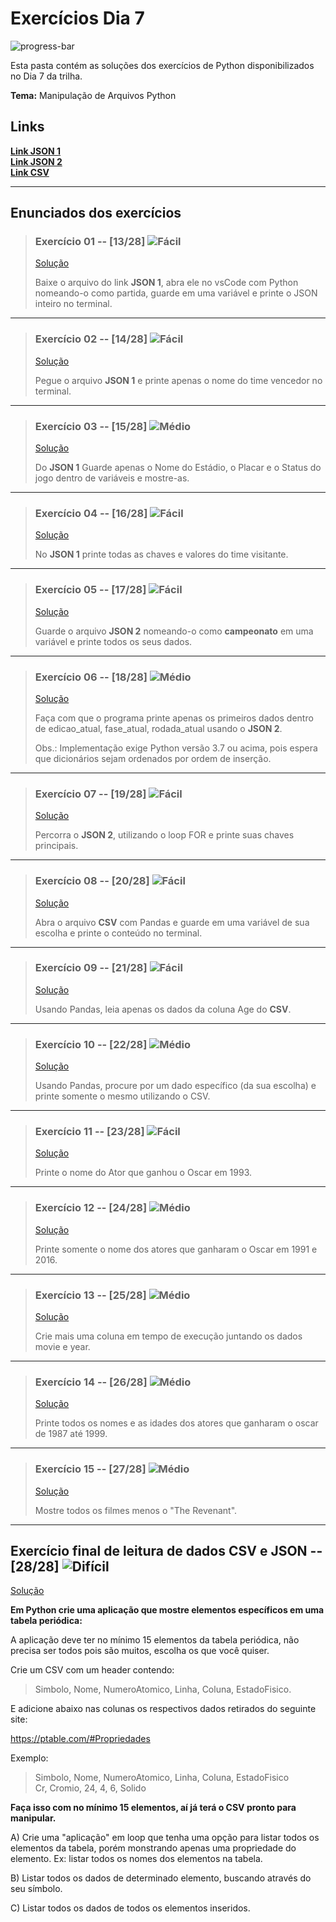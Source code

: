 # Exercícios Dia 7

![progress-bar](https://progress-bar.dev/16/?scale=16&title=progresso&width=200&suffix=/16)

Esta pasta contém as soluções dos exercícios de Python disponibilizados no Dia 7 da trilha.

**Tema:** Manipulação de Arquivos Python

## Links

[**Link JSON 1**](https://pastebin.com/amF0XHEa)  
[**Link JSON 2**](https://pastebin.com/GxdV3pRP)  
[**Link CSV**](https://pastebin.com/LndbVMRT)  

-----

## Enunciados dos exercícios

> ### Exercício 01 -- [13/28] ![Fácil](https://img.shields.io/badge/-F%C3%A1cil-brightgreen)
> [Solução](https://github.com/PFrek/RoboTron_Pedro_Favoreto_Compass/blob/develop/Dia_7/exercicio_01.py)
> 
> Baixe o arquivo do link **JSON 1**, abra ele no vsCode com Python nomeando-o como partida, guarde em uma variável e printe o JSON inteiro no terminal.

-----

> ### Exercício 02 -- [14/28] ![Fácil](https://img.shields.io/badge/-F%C3%A1cil-brightgreen)
> [Solução](https://github.com/PFrek/RoboTron_Pedro_Favoreto_Compass/blob/develop/Dia_7/exercicio_02.py)
> 
> Pegue o arquivo **JSON 1** e printe apenas o nome do time vencedor no terminal.

-----

> ### Exercício 03 -- [15/28] ![Médio](https://img.shields.io/badge/-M%C3%A9dio-yellow)
> [Solução](https://github.com/PFrek/RoboTron_Pedro_Favoreto_Compass/blob/develop/Dia_7/exercicio_03.py)
> 
> Do **JSON 1** Guarde apenas o Nome do Estádio, o Placar e o Status do jogo dentro de variáveis e mostre-as.

-----

> ### Exercício 04 -- [16/28] ![Fácil](https://img.shields.io/badge/-F%C3%A1cil-brightgreen)
> [Solução](https://github.com/PFrek/RoboTron_Pedro_Favoreto_Compass/blob/develop/Dia_7/exercicio_04.py)
> 
> No **JSON 1** printe todas as chaves e valores do time visitante.

-----

> ### Exercício 05 -- [17/28] ![Fácil](https://img.shields.io/badge/-F%C3%A1cil-brightgreen)
> [Solução](https://github.com/PFrek/RoboTron_Pedro_Favoreto_Compass/blob/develop/Dia_7/exercicio_05.py)
> 
> Guarde o arquivo **JSON 2** nomeando-o como **campeonato** em uma variável e printe todos os seus dados.

-----

> ### Exercício 06 -- [18/28] ![Médio](https://img.shields.io/badge/-M%C3%A9dio-yellow)
> [Solução](https://github.com/PFrek/RoboTron_Pedro_Favoreto_Compass/blob/develop/Dia_7/exercicio_06.py)
> 
> Faça com que o programa printe apenas os primeiros dados dentro de edicao_atual, fase_atual, rodada_atual usando o **JSON 2**.
>
> Obs.: Implementação exige Python versão 3.7 ou acima, pois espera que dicionários sejam ordenados por ordem de inserção.

-----

> ### Exercício 07 -- [19/28] ![Fácil](https://img.shields.io/badge/-F%C3%A1cil-brightgreen)
> [Solução](https://github.com/PFrek/RoboTron_Pedro_Favoreto_Compass/blob/develop/Dia_7/exercicio_07.py)
> 
> Percorra o **JSON 2**, utilizando o loop FOR e printe suas chaves principais.

-----

> ### Exercício 08 -- [20/28] ![Fácil](https://img.shields.io/badge/-F%C3%A1cil-brightgreen)
> [Solução](https://github.com/PFrek/RoboTron_Pedro_Favoreto_Compass/blob/develop/Dia_7/exercicio_08.py)
> 
> Abra o arquivo **CSV** com Pandas e guarde em uma variável de sua escolha e printe o conteúdo no terminal.

-----

> ### Exercício 09 -- [21/28] ![Fácil](https://img.shields.io/badge/-F%C3%A1cil-brightgreen)
> [Solução](https://github.com/PFrek/RoboTron_Pedro_Favoreto_Compass/blob/develop/Dia_7/exercicio_09.py)
> 
> Usando Pandas, leia apenas os dados da coluna Age do **CSV**.

-----

> ### Exercício 10 -- [22/28] ![Médio](https://img.shields.io/badge/-M%C3%A9dio-yellow)
> [Solução](https://github.com/PFrek/RoboTron_Pedro_Favoreto_Compass/blob/develop/Dia_7/exercicio_10.py)
> 
> Usando Pandas, procure por um dado específico (da sua escolha) e printe somente o mesmo utilizando o CSV.

-----

> ### Exercício 11 -- [23/28] ![Fácil](https://img.shields.io/badge/-F%C3%A1cil-brightgreen)
> [Solução](https://github.com/PFrek/RoboTron_Pedro_Favoreto_Compass/blob/develop/Dia_7/exercicio_11.py)
> 
> Printe o nome do Ator que ganhou o Oscar em 1993.

-----

> ### Exercício 12 -- [24/28] ![Médio](https://img.shields.io/badge/-M%C3%A9dio-yellow)
> [Solução](https://github.com/PFrek/RoboTron_Pedro_Favoreto_Compass/blob/develop/Dia_7/exercicio_12.py)
> 
> Printe somente o nome dos atores que ganharam o Oscar em 1991 e 2016.

-----

> ### Exercício 13 -- [25/28] ![Médio](https://img.shields.io/badge/-M%C3%A9dio-yellow)
> [Solução](https://github.com/PFrek/RoboTron_Pedro_Favoreto_Compass/blob/develop/Dia_7/exercicio_13.py)
>
> Crie mais uma coluna em tempo de execução juntando os dados movie e year.

-----

> ### Exercício 14 -- [26/28] ![Médio](https://img.shields.io/badge/-M%C3%A9dio-yellow)
> [Solução](https://github.com/PFrek/RoboTron_Pedro_Favoreto_Compass/blob/develop/Dia_7/exercicio_14.py)
> 
> Printe todos os nomes e as idades dos atores que ganharam o oscar de 1987 até 1999.

-----

> ### Exercício 15 -- [27/28] ![Médio](https://img.shields.io/badge/-M%C3%A9dio-yellow)
> [Solução](https://github.com/PFrek/RoboTron_Pedro_Favoreto_Compass/blob/develop/Dia_7/exercicio_15.py)
>
> Mostre todos os filmes menos o "The Revenant".

-----

## Exercício final de leitura de dados CSV e JSON -- [28/28] ![Difícil](https://img.shields.io/badge/-Dif%C3%ADcil-red)

[Solução](https://github.com/PFrek/RoboTron_Pedro_Favoreto_Compass/blob/develop/Dia_7/Exercicio_final/exercicio_final.py)

**Em Python crie uma aplicação que mostre elementos específicos em uma tabela periódica:**

A aplicação deve ter no mínimo 15 elementos da tabela periódica, não precisa ser todos pois são muitos, escolha os que você quiser.

Crie um CSV com um header contendo:

> Simbolo, Nome, NumeroAtomico, Linha, Coluna, EstadoFisico.

E adicione abaixo nas colunas os respectivos dados retirados do seguinte site:

<https://ptable.com/#Propriedades>

Exemplo:
> Simbolo, Nome, NumeroAtomico, Linha, Coluna, EstadoFisico  
> Cr, Cromio, 24, 4, 6, Solido

**Faça isso com no mínimo 15 elementos, aí já terá o CSV pronto para manipular.**

A) Crie uma "aplicação" em loop que tenha uma opção para listar todos os elementos da tabela, porém monstrando apenas uma propriedade do elemento. Ex: listar todos os nomes dos elementos na tabela.

B) Listar todos os dados de determinado elemento, buscando através do seu símbolo.

C) Listar todos os dados de todos os elementos inseridos.
